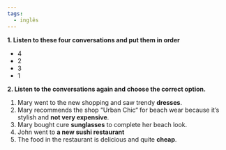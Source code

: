 ```yaml
---
tags:
  - inglês
---
```

**1. Listen to these four conversations and put them in order**
- 4
- 2
- 3
- 1

**2. Listen to the conversations again and choose the correct option.**
1. Mary went to the new shopping and saw trendy **dresses**.
2. Mary recommends the shop “Urban Chic“ for beach wear because it’s stylish and **not very expensive**.
3. Mary bought cure **sunglasses** to complete her beach look.
4. John went to **a new sushi restaurant**
5. The food in the restaurant is delicious and quite **cheap**.

